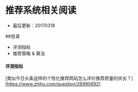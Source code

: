 # 推荐系统相关阅读
- 最后更新：20170318

##目录
- 评测指标
- 推荐策略 & 算法

#### 评测指标
[类似今日头条这样的个性化推荐网站怎么评价推荐质量的优劣？][https://www.zhihu.com/question/26990692]
